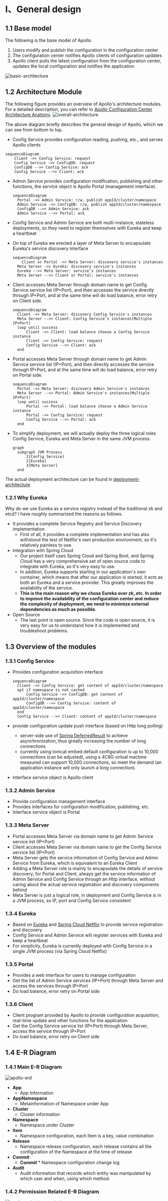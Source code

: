 &nbsp;

# &nbsp;

# I、General design

## 1.1 Base model

The following is the base model of Apollo.

1. Users modify and publish the configuration in the configuration center
2. The configuration center notifies Apollo clients of configuration updates
3. Apollo client pulls the latest configuration from the configuration center, updates the local configuration and notifies the application

![basic-architecture](https://cdn.jsdelivr.net/gh/apolloconfig/apollo@master/doc/images/basic-architecture.png)

## 1.2 Architecture Module

The following figure provides an overview of Apollo's architecture modules. For a detailed description, you can refer to [Apollo Configuration Center Architecture Anatomy](https://mp.weixin.qq.com/s/-hUaQPzfsl9Lm3IqQW3VDQ).
![overall-architecture](https://cdn.jsdelivr.net/gh/apolloconfig/apollo@master/doc/images/overall-architecture.png)

The above diagram briefly describes the general design of Apollo, which we can see from bottom to top.

* Config Service provides configuration reading, pushing, etc., and serves Apollo clients

```mermaid
sequenceDiagram
	Client ->> Config Service: request
    Config Service ->> ConfigDB: request
    ConfigDB -->> Config Service: ack
	Config Service -->> Client: ack
```

- Admin Service provides configuration modification, publishing and other functions, the service object is Apollo Portal (management interface).

  ```mermaid
  sequenceDiagram
  	Portal ->> Admin Service: r/w, publish appId/cluster/namespace
  	Admin Service ->> ConfigDB: r/w, publish appId/cluster/namespace
  	ConfigDB -->> Admin Service: ack
  	Admin Service -->> Portal: ack	
  ```

- Config Service and Admin Service are both multi-instance, stateless deployments, so they need to register themselves with Eureka and keep a heartbeat

- On top of Eureka we erected a layer of Meta Server to encapsulate Eureka's service discovery interface

  ```mermaid
  sequenceDiagram
      Client or Portal ->> Meta Server: discovery service's instances
  	Meta Server ->> Eureka: discovery service's instances
  	Eureka -->> Meta Server: service's instances
  	Meta Server -->> Client or Portal: service's instances
  ```

- Client accesses Meta Server through domain name to get Config Service service list (IP+Port), and then accesses the service directly through IP+Port, and at the same time will do load balance, error retry on Client side.

  ```mermaid
  sequenceDiagram
  	Client ->> Meta Server: discovery Config Service's instances
  	Meta Server -->> Client: Config Service's instances(Multiple IP+Port)
  	loop until success
  		Client ->> Client: load balance choose a Config Service instance
  		Client ->> Config Service: request
  		Config Service -->> Client: ack
  	end
  ```

- Portal accesses Meta Server through domain name to get Admin Service service list (IP+Port), and then directly accesses the service through IP+Port, and at the same time will do load balance, error retry on Portal side.

  ```mermaid
  sequenceDiagram
  	Portal ->> Meta Server: discovery Admin Service's instances
  	Meta Server -->> Portal: Admin Service's instances(Multiple IP+Port)
  	loop until success
  		Portal ->> Portal: load balance choose a Admin Service instance
  		Portal ->> Config Service: request
  		Config Service -->> Portal: ack
  	end	
  ```

- To simplify deployment, we will actually deploy the three logical roles Config Service, Eureka and Meta Server in the same JVM process.

  ```mermaid
  graph
  	subgraph JVM Process
  		1[Config Service]
  		2[Eureka]
  		3[Meta Server]
  	end
  ```

The actual deployment architecture can be found in [deployment-architecture](en/deployment/deployment-architecture.md)

### 1.2.1 Why Eureka

Why do we use Eureka as a service registry instead of the traditional zk and etcd? I have roughly summarized the reasons as follows.

* It provides a complete Service Registry and Service Discovery implementation
  * First of all, it provides a complete implementation and has also withstood the test of Netflix's own production environment, so it's relatively painless to use.
* Integration with Spring Cloud
  * Our project itself uses Spring Cloud and Spring Boot, and Spring Cloud has a very comprehensive set of open source code to integrate with Eureka, so it's very easy to use.
  * In addition, Eureka supports starting in our application's own container, which means that after our application is started, it acts as both an Eureka and a service provider. This greatly improves the availability of the service.
  * **This is the main reason why we chose Eureka over zk, etc. In order to improve the availability of the configuration center and reduce the complexity of deployment, we need to minimize external dependencies as much as possible.**
* Open Source
  * The last point is open source. Since the code is open source, it is very easy for us to understand how it is implemented and troubleshoot problems.

## 1.3 Overview of the modules

### 1.3.1 Config Service

* Provides configuration acquisition interface

  ```mermaid
  sequenceDiagram
  	Client ->> Config Service: get content of appId/cluster/namespace
  	opt if namespace is not cached
  		Config Service ->> ConfigDB: get content of appId/cluster/namespace
  		ConfigDB -->> Config Service: content of appId/cluster/namespace
  	end
  	Config Service -->> Client: content of appId/cluster/namespace
  ```

* provide configuration update push interface (based on Http long polling)
  * server-side use of [Spring DeferredResult](http://docs.spring.io/spring/docs/current/javadoc-api/org/springframework/web/context/request/async/DeferredResult.html) to achieve asynchronization, thus greatly increasing the number of long connections
  * currently using tomcat embed default configuration is up to 10,000 connections (can be adjusted), using a 4C8G virtual machine measured can support 10,000 connections, so meet the demand (an application instance will only launch a long connection).

* Interface service object is Apollo client

### 1.3.2 Admin Service

* Provide configuration management interface
* Provides interfaces for configuration modification, publishing, etc.
* Interface service object is Portal

### 1.3.3 Meta Server

* Portal accesses Meta Server via domain name to get Admin Service service list (IP+Port)
* Client accesses Meta Server via domain name to get the Config Service service list (IP+Port)
* Meta Server gets the service information of Config Service and Admin Service from Eureka, which is equivalent to an Eureka Client
* Adding a Meta Server role is mainly to encapsulate the details of service discovery, for Portal and Client, always get the service information of Admin Service and Config Service through an Http interface, without caring about the actual service registration and discovery components behind
* Meta Server is just a logical role, in deployment and Config Service is in a JVM process, so IP, port and Config Service consistent

### 1.3.4 Eureka

* Based on [Eureka](https://github.com/Netflix/eureka) and [Spring Cloud Netflix](https://cloud.spring.io/spring-cloud-netflix/) to provide service registration and discovery
* Config Service and Admin Service will register services with Eureka and keep a heartbeat
* For simplicity, Eureka is currently deployed with Config Service in a single JVM process (via Spring Cloud Netflix)

### 1.3.5 Portal

* Provides a web interface for users to manage configuration
* Get the list of Admin Service services (IP+Port) through Meta Server and access the services through IP+Port
* Do load balance, error retry on Portal side

### 1.3.6 Client

* Client program provided by Apollo to provide configuration acquisition, real-time update and other functions for the application
* Get the Config Service service list (IP+Port) through Meta Server, access the service through IP+Port
* Do load balance, error retry on Client side

## 1.4 E-R Diagram

### 1.4.1 Main E-R Diagram	

![apollo-erd](https://cdn.jsdelivr.net/gh/apolloconfig/apollo@master/doc/images/apollo-erd.png)

* **App**
  * App Information
* **AppNamespace**
  * Metainformation of Namespace under App
* **Cluster**
  * Cluster information
* **Namespace**
  * Namespace under Cluster
* **Item**
  * Namespace configuration, each Item is a key, value combination
* **Release**
  * Namespace release configuration, each release contains all the configuration of the Namespace at the time of release
* **Commit**
  * **Commit** * Namespace configuration change log
* **Audit**
  * Audit information that records which entity was manipulated by which user and when, using which method.

### 1.4.2 Permission Related E-R Diagram

![apollo-erd-role-permission](https://cdn.jsdelivr.net/gh/apolloconfig/apollo@master/doc/images/apollo-erd-role-permission.png)

* **User**
  * Apollo portal users
* **UserRole**
  * User and role relationships
* **Role**
  * Role
* **RolePermission**
  * The relationship between roles and permissions
* **Permission**
  * Permissions
  * Corresponds to specific entity resources and operations, such as modifying the configuration of NamespaceA, publishing the configuration of NamespaceB, etc.
* **Consumer**
  * Third-party applications
* **ConsumerToken**
  * token issued to the third-party application
* **ConsumerRole**
  * Third-party application and role relationship
* **ConsumerAudit**
  * Third-party application access audit

# II. Server-side design

## 2.1 Real-time push design after configuration release

An important feature in the configuration center is the real-time push to the client after the configuration is published. Here we briefly look at how this piece is designed to be implemented.

An important feature in the configuration center is the real-time push to the client after the configuration is published. Let's take a brief look at how this piece is designed to be implemented.

![release-message-notification-design](https://cdn.jsdelivr.net/gh/apolloconfig/apollo@master/doc/images/release-message-notification-design.png)

The above diagram briefly describes the general process of a configuration release.

1. the user operates the configuration release in the Portal
2. the Portal calls the interface of Admin Service to operate the release
3. Admin Service sends a ReleaseMessage to each Config Service after releasing the configuration
4. Config Service receives the ReleaseMessage and notifies the corresponding client

### 2.1.1 Implementation of Sending ReleaseMessage

After the configuration is released, Admin Service needs to notify all Config Service that there is a configuration release, so that Config Service can notify the corresponding client to pull the latest configuration.

Conceptually, this is a typical messaging scenario where Admin Service acts as a producer to send out messages and each Config Service acts as a consumer to consume the messages. The decoupling of Admin Service and Config Service can be well achieved by a Message Queue component.

In terms of implementation, considering the actual usage scenario of Apollo and in order to minimize external dependencies, we did not use external messaging middleware, but implemented a simple message queue through the database.

The implementation is as follows.

1. Admin Service inserts a message record into the ReleaseMessage table after the configuration release, and the message content is the AppId+Cluster+Namespace of the configuration release, see [DatabaseMessageSender](https://github.com/apolloconfig/apollo/blob/master/apollo-biz/src/main/java/com/ctrip/framework/apollo/biz/message/DatabaseMessageSender.java)
2. Config Service has a thread that scans the ReleaseMessage table once per second to see if there are new messages recorded, see [ReleaseMessageScanner](https://github.com/apolloconfig/apollo/blob/master/apollo-biz/src/main/java/com/ctrip/framework/apollo/biz/message/ReleaseMessageScanner.java)
3. Config Service notifies all message listeners if it finds a new message record [ReleaseMessageListener](https://github.com/apolloconfig/apollo/blob/master/apollo-biz/src/main/java/com/ctrip/framework/apollo/biz/message/ReleaseMessageListener.java) , as in [NotificationControllerV2](https://github.com/apolloconfig/apollo/blob/master/apollo-configservice/src/main/java/com/ctrip/framework/apollo/configservice/controller/NotificationControllerV2.java), for the registration process of the message listener see [ConfigServiceAutoConfiguration](https://github.com/apolloconfig/apollo/blob/master/apollo-configservice/src/main/java/com/ctrip/framework/apollo/configservice/ConfigServiceAutoConfiguration.java)
4. After NotificationControllerV2 gets the AppId+Cluster+Namespace of the configuration release, it will notify the corresponding client

The schematic diagram is as follows.

<img src="https://cdn.jsdelivr.net/gh/apolloconfig/apollo@master/doc/images/release-message-design.png" alt="release-message-design" width="400px">

### 2.1.2 Config Service Notification Client Implementation

The previous section briefly described how NotificationControllerV2 learns that a configuration has been released, but how does NotificationControllerV2 notify the client when it learns that a configuration has been released?

The implementation is as follows.

1. the client initiates an Http request to the `notifications/v2` interface of the Config Service, which is [NotificationControllerV2](https://github.com/apolloconfig/apollo/blob/master/apollo-configservice/src/main/java/com/ctrip/framework/apollo/configservice/controller/NotificationControllerV2.java), see [ RemoteConfigLongPollService](https://github.com/apolloconfig/apollo-java/blob/main/apollo-client/src/main/java/com/ctrip/framework/apollo/internals/RemoteConfigLongPollService.java)
2. NotificationControllerV2 does not return the result immediately, but via [Spring DeferredResult](http://docs.spring.io/spring/docs/current/javadoc-api/org/springframework/web/context/request/async/DeferredResult.html) to put the request on hold
3. if no configuration of interest to the client is published within 60 seconds, then the Http status code 304 is returned to the client
4. If there is a configuration published that the client cares about, NotificationControllerV2 will call [setResult](http://docs.spring.io/spring/docs/current/javadoc-api/org/springframework/web/context/request/async/DeferredResult.html#setResult-T-) method of DeferredResult, passing in the namespace information with configuration changes, while the request is returned immediately. After the client gets the namespace with configuration changes from the returned result, it will immediately request the Config Service to get the latest configuration of the namespace.

# III. Client Design

![client-architecture](https://cdn.jsdelivr.net/gh/apolloconfig/apollo@master/doc/images/client-architecture.png)

The above diagram briefly describes the principle of Apollo client implementation.

1. the client and the server maintain a long connection, so that they can get the first push of configuration updates. (achieved through Http Long Polling) 2.
2. the client also regularly pulls the latest configuration of the application from the Apollo Configuration Center server.
   * This is a fallback mechanism to prevent the configuration from being updated due to the failure of the push mechanism.
   * The client will report the local version of the timed pull, so in general, for the timed pull operation, the server will return 304 - Not Modified
   * Timing frequency defaults to pulling every 5 minutes. Clients can also override this by specifying System Property: `apollo.refreshInterval` at runtime, in minutes.
3. After the client gets the latest configuration of the application from the Apollo Configuration Center server, it will be saved in memory
4. the client will cache a copy of the configuration fetched from the server on the local file system
   * 4. the client will cache a copy of the configuration obtained from the server in the local file system. In case of service unavailability or network failure, the configuration can still be restored locally
5. applications can get the latest configuration from the Apollo client, subscribe to configuration update notifications

## 3.1 Principle of integration with Spring

Apollo not only supports API to get the configuration, but also supports integration with Spring/Spring Boot, the integration principle is briefly described as follows.

Spring has added `ConfigurableEnvironment` and `PropertySource` since version 3.1.

* ConfigurableEnvironment
  * Spring's ApplicationContext will contain an Environment (implementing the ConfigurableEnvironment interface)
  * ConfigurableEnvironment itself contains a number of PropertySource
* PropertySource
  * PropertySource
  * can be interpreted as a number of Key - Value configuration of properties

The structure at runtime looks like this.
![Overview](https://cdn.jsdelivr.net/gh/apolloconfig/apollo@master/doc/images/environment.png)

Note that there is an order of priority between PropertySource, if there is a Key present in more than one property source, then the property source in front of it takes precedence.

So for the above example.

* env.getProperty("key1") -> value1
* **env.getProperty("key2") -> value2**
* env.getProperty("key3") -> value4

With the above principles understood, the means of integrating Apollo with Spring/Spring Boot comes into play: during the application startup phase, Apollo fetches the configuration from the remote end, then assembles it into a PropertySource and inserts it into the first one, as shown in the following diagram.

![Overview](https://cdn.jsdelivr.net/gh/apolloconfig/apollo@master/doc/images/environment-remote-source.png)

The related code can be found in [PropertySourcesProcessor](https://github.com/apolloconfig/apollo-java/blob/main/apollo-client/src/main/java/com/ctrip/framework/apollo/spring/config/PropertySourcesProcessor.java)

# IV. Usability considerations

<table>
<thead>
<tr>
<th width="20%">Scene</th>
<th width="20%">Impact</th>
<th width="30%">Downgrade</th>
<th width="30%">reason</th>
</tr>
</thead>
<tbody>
<tr>
<td>A Config Service goes offline</td>
<td>No effect</td>
<td></td>
<td>Config Service is stateless, the client reconnects to other Config Service</td>
</tr>
<tr>
<td>All Config Services offline</td>
<td>Client cannot read the latest configuration, Portal has no effect</td>
<td>When the client restarts, the local cache configuration file can be read. If it is a newly expanded machine, you can obtain the cached configuration file from other machines. For details, please refer to <a href='/#/en/client/java-sdk-user-guide?id=_123-local-cache-path'>Java Client Usage Guide - 1.2.3 Local Cache Path</a>
</td>
<td></td>
</tr>
<tr>
<td>A certain Admin Service goes offline</td>
<td>No effect</td>
<td></td>
<td>Admin Service is stateless, Portal reconnects to other Admin Service</td>
</tr>
<tr>
<td>All Admin Services are offline</td>
<td>The client is not affected, Portal cannot update the configuration</td>
<td></td>
<td></td>
</tr>
<tr>
<td>A Portal goes offline</td>
<td>No effect</td>
<td></td>
<td>Portal domain name binds multiple servers through SLB, and points to an available server after retrying</td>
</tr>
<tr>
<td>All Portals offline</td>
<td>The client is not affected, Portal cannot update the configuration</td>
<td></td>
<td></td>
</tr>
<tr>
<td>A data center goes offline</td>
<td>No effect</td>
<td></td>
<td>Multiple data centers are deployed, data is fully synchronized, and Meta Server/Portal domain names are automatically switched to other surviving data centers through SLB</td>
</tr>
<tr>
<td>Database down</td>
<td>The client is not affected, Portal cannot update the configuration</td>
<td>After the Config Service is enabled <a href="/#/en/deployment/distributed-deployment-guide?id=_323-config-servicecacheenabled-whether-to-enable-configuration-caching">configuration cache</a>, read the configuration Fetch is not affected by database downtime</td>
<td></td>
</tr>
</tbody>
</table>




# V. Monitoring related

## 5.1 Tracing

### 5.1.1 CAT

Apollo client and server currently support [CAT](https://github.com/dianping/cat) automatic management, so if your company has deployed CAT internally, Apollo will automatically enable CAT management as long as cat-client is introduced .

If you don't use CAT, don't worry, as long as cat-client is not introduced, Apollo will not enable CAT management.

Apollo also provides Tracer-related SPI, which can be easily connected to its own company's monitoring system.

For more information, please refer to [v0.4.0 Release Note](https://github.com/apolloconfig/apollo/releases/tag/v0.4.0)

### 5.1.2 SkyWalking

You can refer to the [apollo-skywalking-pro sample](https://github.com/hepyu/k8s-app-config/tree/master/product) contributed by [@hepyu](https://github.com/hepyu/standard/apollo-skywalking-pro).

## 5.2 Metrics

Since version 1.5.0, the Apollo server supports exposing metrics in prometheus format through `/prometheus`, such as `http://${someIp:somePort}/prometheus`
